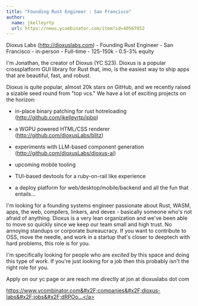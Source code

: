 ```yaml
---
title: "Founding Rust Engineer : San Francisco"
author:
  name: jkelleyrtp
  url: https://news.ycombinator.com/item?id=40567852
---
```

Dioxus Labs (<a href="http:&#x2F;&#x2F;dioxuslabs.com">http:&#x2F;&#x2F;dioxuslabs.com</a>) - Founding Rust Engineer - San Francisco - in-person - Full-time - 125-150k - 0.5-3% equity

I&#x27;m Jonathan, the creator of Dioxus (YC S23). Dioxus is a popular crossplatform GUI library for Rust that, imo, is the easiest way to ship apps that are beautiful, fast, and robust.

Dioxus is quite popular, almost 20k stars on GitHub, and we recently raised a sizable seed round from &quot;top vcs.&quot; We have a lot of exciting projects on the horizon:

- in-place binary patching for rust hotreloading (<a href="http:&#x2F;&#x2F;github.com&#x2F;jkelleyrtp&#x2F;ipbp">http:&#x2F;&#x2F;github.com&#x2F;jkelleyrtp&#x2F;ipbp</a>)

- a WGPU powered HTML&#x2F;CSS renderer (<a href="http:&#x2F;&#x2F;github.com&#x2F;dioxusLabs&#x2F;blitz">http:&#x2F;&#x2F;github.com&#x2F;dioxusLabs&#x2F;blitz</a>)

- experiments with LLM-based component generation (<a href="http:&#x2F;&#x2F;github.com&#x2F;dioxusLabs&#x2F;dioxus-ai">http:&#x2F;&#x2F;github.com&#x2F;dioxusLabs&#x2F;dioxus-ai</a>)

- upcoming mobile tooling

- TUI-based devtools for a ruby-on-rail like experience

- a deploy platform for web&#x2F;desktop&#x2F;mobile&#x2F;backend and all the fun that entails...

I&#x27;m looking for a founding systems engineer passionate about Rust, WASM, apps, the web, compilers, linkers, and devex - basically someone who&#x27;s not afraid of anything. Dioxus is a very lean organization and we&#x27;ve been able to move so quickly since we keep our team small and high trust. No annoying standups or corporate bureaucracy. If you want to contribute to OSS, move the needle, and work in a startup that&#x27;s closer to deeptech with hard problems, this role is for you.

I&#x27;m specifically looking for people who are <i>excited</i> by this space and doing this type of work. If you&#x27;re just looking for a job then this probably isn&#x27;t the right role for you.

Apply on our yc page or are reach me directly at jon at dioxuslabs dot com

<a href="https:&#x2F;&#x2F;www.ycombinator.com&#x2F;companies&#x2F;dioxus-labs&#x2F;jobs&#x2F;dRPOod2-founding-rust-engineer">https:&#x2F;&#x2F;www.ycombinator.com&#x2F;companies&#x2F;dioxus-labs&#x2F;jobs&#x2F;dRPOo...</a>
